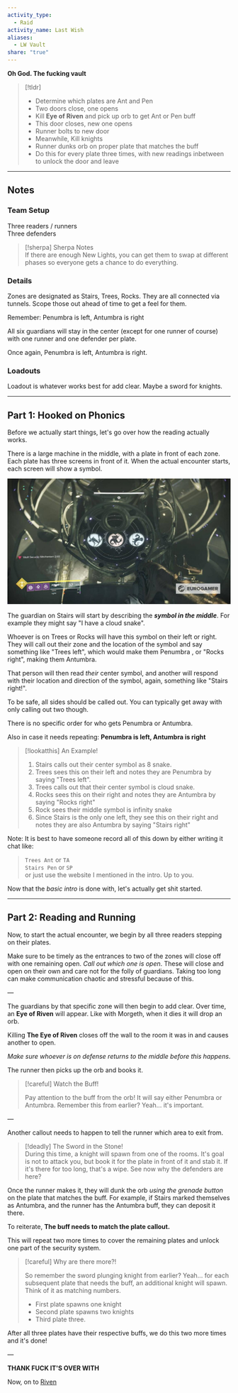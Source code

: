 ```yaml
---  
activity_type:  
  - Raid  
activity_name: Last Wish  
aliases:  
  - LW Vault  
share: "true"  
---  
```

  
**Oh God. The fucking vault**  
  
> [!tldr]  
> - Determine which plates are Ant and Pen  
> - Two doors close, one opens  
> - Kill **Eye of Riven** and pick up orb to get Ant or Pen buff  
> - This door closes, new one opens  
> - Runner bolts to new door  
> - Meanwhile, Kill knights  
> - Runner dunks orb on proper plate that matches the buff  
> - Do this for every plate three times, with new readings inbetween to unlock the door and leave  
  
---  
  
## Notes  
  
### Team Setup  
  
Three readers / runners  
Three defenders  
  
> [!sherpa] Sherpa Notes  
> If there are enough New Lights, you can get them to swap at different phases so everyone gets a chance to do everything.  
  
### Details  
  
Zones are designated as Stairs, Trees, Rocks. They are all connected via tunnels. Scope those out ahead of time to get a feel for them.  
  
Remember: Penumbra is left, Antumbra is right  
  
All six guardians will stay in the center (except for one runner of course) with one runner and one defender per plate.  
  
Once again, Penumbra is left, Antumbra is right.  
  
### Loadouts  
  
Loadout is whatever works best for add clear. Maybe a sword for knights.  
  
----  
  
## Part 1: Hooked on Phonics  
  
Before we actually start things, let's go over how the reading actually works.  
  
There is a large machine in the middle, with a plate in front of each zone. Each plate has three screens in front of it. When the actual encounter starts, each screen will show a symbol.  
  
 ![center](../../Attachments/LW%20Images/Vault.png)  
  
The guardian on Stairs will start by describing the ***symbol in the middle***. For example they might say "I have a cloud snake".  
  
Whoever is on Trees or Rocks will have this symbol on their left or right. They will call out their zone and the location of the symbol and say something like "Trees left", which would make them Penumbra , or "Rocks right", making them Antumbra.  
   
That person will then read *their* center symbol, and another will respond with their location and direction of the symbol, again, something like "Stairs right!".  
   
To be safe, all sides should be called out. You can typically get away with only calling out two though.  
   
There is no specific order for who gets Penumbra or Antumbra.  
  
Also in case it needs repeating: **Penumbra is left, Antumbra is right**  
  
  
> [!lookatthis] An Example!  
> 1. Stairs calls out their center symbol as 8 snake.  
> 2. Trees sees this on their left and notes they are Penumbra by saying "Trees left".  
> 3. Trees calls out that their center symbol is cloud snake.  
> 4. Rocks sees this on their right and notes they are Antumbra by saying "Rocks right"  
> 5. Rock sees their middle symbol is infinity snake  
> 6. Since Stairs is the only one left, they see this on their right and notes they are also Antumbra by saying "Stairs right"  
>  
Note: It is best to have someone record all of this down by either writing it chat like:  
> `Trees Ant` or `TA`  
> `Stairs Pen` or `SP`  
or just use the website I mentioned in the intro. Up to you.  
  
Now that the *basic intro* is done with, let's actually get shit started.  
  
----  
  
## Part 2: Reading and Running  
  
Now, to start the actual encounter, we begin by all three readers stepping on their plates.  
  
Make sure to be timely as the entrances to two of the zones will close off with one remaining open. *Call out which one is open*. These will close and open on their own and care not for the folly of guardians. Taking too long can make communication chaotic and stressful because of this.  
  
—  
  
The guardians by that specific zone will then begin to add clear. Over time, an **Eye of Riven** will appear. Like with Morgeth, when it dies it will drop an orb.  
  
Killing **The Eye of Riven** closes off the wall to the room it was in and causes another to open.  
  
*Make sure whoever is on defense returns to the middle before this happens*.  
  
The runner then picks up the orb and books it.  
  
> [!careful] Watch the Buff!  
>  
> Pay attention to the buff from the orb! It will say either Penumbra or Antumbra. Remember this from earlier? Yeah... it's important.  
  
—  
  
Another callout needs to happen to tell the runner which area to exit from.  
  
> [!deadly] The Sword in the Stone!  
> During this time, a knight will spawn from one of the rooms. It's goal is not to attack you, but book it for the plate in front of it and stab it. If it's there for too long, that's a wipe. See now why the defenders are here?  
  
Once the runner makes it, they will dunk the orb *using the grenade button* on the plate that matches the buff. For example, if Stairs marked themselves as Antumbra, and the runner has the Antumbra buff, they can deposit it there.  
  
To reiterate, **The buff needs to match the plate callout.**  
  
This will repeat two more times to cover the remaining plates and unlock one part of the security system.  
  
> [!careful] Why are there more?!  
>  
> So remember the sword plunging knight from earlier? Yeah... for each subsequent plate that needs the buff, an additional knight will spawn. Think of it as matching numbers.  
> - First plate spawns one knight  
> - Second plate spawns two knights  
> - Third plate three.  
  
After all three plates have their respective buffs, we do this two more times and it's done!  
  
—  
  
**THANK FUCK IT'S OVER WITH**  
  
Now, on to [Riven](./5.%20Riven%20of%20a%20Thousand%20Voices.md)  
